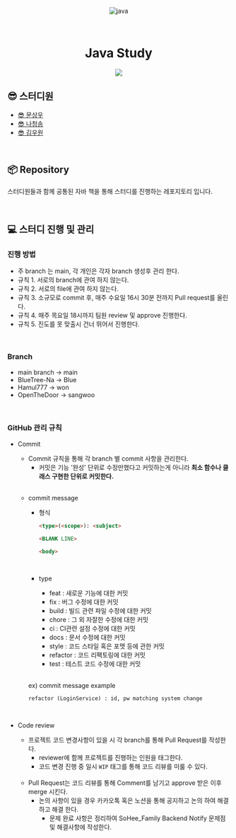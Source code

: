 
<div align="center">
  
![java](https://user-images.githubusercontent.com/81874493/203022421-4daf68c7-aee9-4a72-af86-035588c4c0c0.png)

<br>
	
# Java Study
  <img src="https://img.shields.io/badge/JAVA-007396?style=for-the-badge&logo=java&logoColor=white">

	
</div>

## 😎 스터디원
- [😎 문상우](https://github.com/Msangwool) 
- [😎 나청송](https://github.com/BlueTree-Na) 
- [😎 김우원](https://github.com/Hamul777) 

<br>

## 📦 Repository
스터디원들과 함께 공통된 자바 책을 통해 스터디를 진행하는 레포지토리 입니다.




<br>

## 💻 스터디 진행 및 관리

###  진행 방법

- 주 branch 는 main, 각 개인은 각자 branch 생성후 관리 한다. 
- 규칙 1. 서로의 branch에 관여 하지 않는다. 
- 규칙 2. 서로의 file에 관여 하지 않는다.
- 규칙 3. 소규모로 commit 후, 매주 수요일 16시 30분 전까지 Pull request를 올린다.
- 규칙 4. 매주 목요일 18시까지 팀원 review 및 approve 진행한다.
- 규칙 5. 진도를 못 맞출시 건너 뛰어서 진행한다. 

<br>

###  Branch

- main branch  -> main 
- BlueTree-Na  -> Blue 
- Hamul777  -> won
- OpenTheDoor  -> sangwoo 

<br>

### GitHub 관리 규칙

- Commit
    - Commit 규칙을 통해 각 branch 별 commit 사항을 관리한다.
        - 커밋은 기능 '완성' 단위로  수정만했다고 커밋하는게 아니라  **최소 함수나 클래스 구현한 단위로 커밋한다.**

    <br>
    
    - commit message
        - 형식
            
            ```markdown
            <type>(<scope>): <subject>          
            
            <BLANK LINE>
            
            <body>
            ```
            
            <br>
            
        - type
            - feat : 새로운 기능에 대한 커밋
            - fix : 버그 수정에 대한 커밋
            - build : 빌드 관련 파일 수정에 대한 커밋
            - chore : 그 외 자잘한 수정에 대한 커밋
            - ci : CI관련 설정 수정에 대한 커밋
            - docs : 문서 수정에 대한 커밋
            - style : 코드 스타일 혹은 포맷 등에 관한 커밋
            - refactor :  코드 리팩토링에 대한 커밋
            - test : 테스트 코드 수정에 대한 커밋
        
        <br>
        
        ex) commit message example
        
        `refactor (LoginService) : id, pw matching system change`


<br>

- Code review
    - 프로젝트 코드 변경사항이 있을 시 각 branch를 통해 Pull Request를 작성한다.
        - reviewer에 함께 프로젝트를 진행하는 인원을 태그한다.
        - 코드 변경 진행 중 일시 `WIP` 태그를 통해  코드 리뷰를 미룰 수 있다.
    
    <br>
    
    - Pull Request는 코드 리뷰를 통해 Comment를 남기고 approve 받은 이후 merge 시킨다.
        - 논의 사항이 있을 경우 카카오톡 혹은 노션을 통해 공지하고 논의 하여 해결하고 해결 한다.
            - 문제 완료 사항은 정리하여 SoHee_Family Backend Notify 문제점 및 해결사항에 작성한다.

<br>


